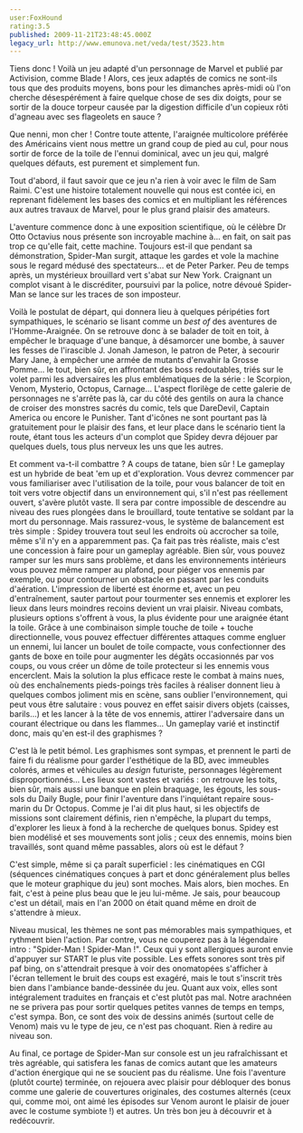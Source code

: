 ```yaml
---
user:FoxHound
rating:3.5
published: 2009-11-21T23:48:45.000Z
legacy_url: http://www.emunova.net/veda/test/3523.htm
---
```

Tiens donc ! Voilà un jeu adapté d'un personnage de Marvel et publié par Activision, comme Blade ! Alors, ces jeux adaptés de comics ne sont-ils tous que des produits moyens, bons pour les dimanches après-midi où l'on cherche désespérément à faire quelque chose de ses dix doigts, pour se sortir de la douce torpeur causée par la digestion difficile d'un copieux rôti d'agneau avec ses flageolets en sauce ?  

  

Que nenni, mon cher ! Contre toute attente, l'araignée multicolore préférée des Américains vient nous mettre un grand coup de pied au cul, pour nous sortir de force de la toile de l'ennui dominical, avec un jeu qui, malgré quelques défauts, est purement et simplement fun.  

  

Tout d'abord, il faut savoir que ce jeu n'a rien à voir avec le film de Sam Raimi. C'est une histoire totalement nouvelle qui nous est contée ici, en reprenant fidèlement les bases des comics et en multipliant les références aux autres travaux de Marvel, pour le plus grand plaisir des amateurs.  

L'aventure commence donc à une exposition scientifique, où le célèbre Dr Otto Octavius nous présente son incroyable machine à... en fait, on sait pas trop ce qu'elle fait, cette machine. Toujours est-il que pendant sa démonstration, Spider-Man surgit, attaque les gardes et vole la machine sous le regard médusé des spectateurs... et de Peter Parker. Peu de temps après, un mystérieux brouillard vert s'abat sur New York. Craignant un complot visant à le discréditer, poursuivi par la police, notre dévoué Spider-Man se lance sur les traces de son imposteur.  

Voilà le postulat de départ, qui donnera lieu à quelques péripéties fort sympathiques, le scénario se lisant comme un _best of_ des aventures de l'Homme-Araignée. On se retrouve donc à se balader de toit en toit, à empêcher le braquage d'une banque, à désamorcer une bombe, à sauver les fesses de l'irascible J. Jonah Jameson, le patron de Peter, à secourir Mary Jane, à empêcher une armée de mutants d'envahir la Grosse Pomme... le tout, bien sûr, en affrontant des boss redoutables, triés sur le volet parmi les adversaires les plus emblématiques de la série : le Scorpion, Venom, Mysterio, Octopus, Carnage... L'aspect florilège de cette galerie de personnages ne s'arrête pas là, car du côté des gentils on aura la chance de croiser des monstres sacrés du comic, tels que DareDevil, Captain America ou encore le Punisher. Tant d'icônes ne sont pourtant pas là gratuitement pour le plaisir des fans, et leur place dans le scénario tient la route, étant tous les acteurs d'un complot que Spidey devra déjouer par quelques duels, tous plus nerveux les uns que les autres.  

  

Et comment va-t-il combattre ? A coups de tatane, bien sûr ! Le gameplay est un hybride de beat 'em up et d'exploration. Vous devrez commencer par vous familiariser avec l'utilisation de la toile, pour vous balancer de toit en toit vers votre objectif dans un environnement qui, s'il n'est pas réellement ouvert, s'avère plutôt vaste. Il sera par contre impossible de descendre au niveau des rues plongées dans le brouillard, toute tentative se soldant par la mort du personnage. Mais rassurez-vous, le système de balancement est très simple : Spidey trouvera tout seul les endroits où accrocher sa toile, même s'il n'y en a apparemment pas. Ça fait pas très réaliste, mais c'est une concession à faire pour un gameplay agréable. Bien sûr, vous pouvez ramper sur les murs sans problème, et dans les environnements intérieurs vous pouvez même ramper au plafond, pour piéger vos ennemis par exemple, ou pour contourner un obstacle en passant par les conduits d'aération. L'impression de liberté est énorme et, avec un peu d'entraînement, sauter partout pour tourmenter ses ennemis et explorer les lieux dans leurs moindres recoins devient un vrai plaisir. Niveau combats, plusieurs options s'offrent à vous, la plus évidente pour une araignée étant la toile. Grâce à une combinaison simple touche de toile + touche directionnelle, vous pouvez effectuer différentes attaques comme engluer un ennemi, lui lancer un boulet de toile compacte, vous confectionner des gants de boxe en toile pour augmenter les dégâts occasionnés par vos coups, ou vous créer un dôme de toile protecteur si les ennemis vous encerclent. Mais la solution la plus efficace reste le combat à mains nues, où des enchaînements pieds-poings très faciles à réaliser donnent lieu à quelques combos joliment mis en scène, sans oublier l'environnement, qui peut vous être salutaire : vous pouvez en effet saisir divers objets (caisses, barils...) et les lancer à la tête de vos ennemis, attirer l'adversaire dans un courant électrique ou dans les flammes... Un gameplay varié et instinctif donc, mais qu'en est-il des graphismes ?  

  

C'est là le petit bémol. Les graphismes sont sympas, et prennent le parti de faire fi du réalisme pour garder l'esthétique de la BD, avec immeubles colorés, armes et véhicules au _design_ futuriste, personnages légèrement disproportionnés... Les lieux sont vastes et variés : on retrouve les toits, bien sûr, mais aussi une banque en plein braquage, les égouts, les sous-sols du Daily Bugle, pour finir l'aventure dans l'inquiétant repaire sous-marin du Dr Octopus. Comme je l'ai dit plus haut, si les objectifs de missions sont clairement définis, rien n'empêche, la plupart du temps, d'explorer les lieux à fond à la recherche de quelques bonus. Spidey est bien modélisé et ses mouvements sont jolis ; ceux des ennemis, moins bien travaillés, sont quand même passables, alors où est le défaut ?  

C'est simple, même si ça paraît superficiel : les cinématiques en CGI (séquences cinématiques conçues à part et donc généralement plus belles que le moteur graphique du jeu) sont moches. Mais alors, bien moches. En fait, c'est à peine plus beau que le jeu lui-même. Je sais, pour beaucoup c'est un détail, mais en l'an 2000 on était quand même en droit de s'attendre à mieux.  

  

Niveau musical, les thèmes ne sont pas mémorables mais sympathiques, et rythment bien l'action. Par contre, vous ne couperez pas à la légendaire intro : "Spider-Man ! Spider-Man !". Ceux qui y sont allergiques auront envie d'appuyer sur START le plus vite possible. Les effets sonores sont très pif paf bing, on s'attendrait presque à voir des onomatopées s'afficher à l'écran tellement le bruit des coups est exagéré, mais le tout s'inscrit très bien dans l'ambiance bande-dessinée du jeu. Quant aux voix, elles sont intégralement traduites en français et c'est plutôt pas mal. Notre arachnéen ne se privera pas pour sortir quelques petites vannes de temps en temps, c'est sympa. Bon, ce sont des voix de dessins animés (surtout celle de Venom) mais vu le type de jeu, ce n'est pas choquant. Rien à redire au niveau son.  

  

Au final, ce portage de Spider-Man sur console est un jeu rafraîchissant et très agréable, qui satisfera les fanas de comics autant que les amateurs d'action énergique qui ne se soucient pas du réalisme. Une fois l'aventure (plutôt courte) terminée, on rejouera avec plaisir pour débloquer des bonus comme une galerie de couvertures originales, des costumes alternés (ceux qui, comme moi, ont aimé les épisodes sur Venom auront le plaisir de jouer avec le costume symbiote !) et autres. Un très bon jeu à découvrir et à redécouvrir.